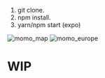 1. git clone.
2. npm install.
3. yarn/npm start (expo)

![momo_map](https://user-images.githubusercontent.com/34093736/36856136-8d8dc624-1d75-11e8-84af-4964118fd804.PNG) ![momo_europe](https://user-images.githubusercontent.com/34093736/36856614-ba31c698-1d76-11e8-9ca4-0f2a4d890778.PNG)

# WIP

